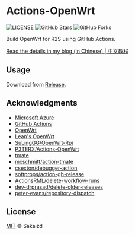 # Actions-OpenWrt

[![LICENSE](https://img.shields.io/github/license/mashape/apistatus.svg?style=flat-square&label=LICENSE)](https://github.com/Sakaizd/Actions-LEDE/blob/main/LICENSE)
![GitHub Stars](https://img.shields.io/github/stars/P3TERX/Actions-OpenWrt.svg?style=flat-square&label=Stars&logo=github)
![GitHub Forks](https://img.shields.io/github/forks/P3TERX/Actions-OpenWrt.svg?style=flat-square&label=Forks&logo=github)

Build OpenWrt for R2S using GitHub Actions.

[Read the details in my blog (in Chinese) | 中文教程](https://p3terx.com/archives/build-openwrt-with-github-actions.html)

## Usage

Download from [Release](https://github.com/Sakaizd/Actions-LEDE/releases).


## Acknowledgments

- [Microsoft Azure](https://azure.microsoft.com)
- [GitHub Actions](https://github.com/features/actions)
- [OpenWrt](https://github.com/openwrt/openwrt)
- [Lean's OpenWrt](https://github.com/coolsnowwolf/lede)
- [SuLingGG/OpenWrt-Rpi](https://github.com/SuLingGG/OpenWrt-Rpi)   
- [P3TERX/Actions-OpenWrt](https://github.com/P3TERX/Actions-OpenWrt)
- [tmate](https://github.com/tmate-io/tmate)
- [mxschmitt/action-tmate](https://github.com/mxschmitt/action-tmate)
- [csexton/debugger-action](https://github.com/csexton/debugger-action)
- [softprops/action-gh-release](https://github.com/softprops/action-gh-release)
- [ActionsRML/delete-workflow-runs](https://github.com/ActionsRML/delete-workflow-runs)
- [dev-drprasad/delete-older-releases](https://github.com/dev-drprasad/delete-older-releases)
- [peter-evans/repository-dispatch](https://github.com/peter-evans/repository-dispatch)

## License

[MIT](https://github.com/Sakaizd/Actions-LEDE/blob/main/LICENSE) © Sakaizd

